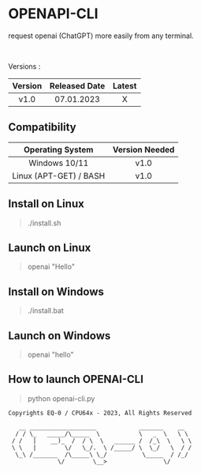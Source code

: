 # OPENAPI-CLI

request openai (ChatGPT) more easily from any terminal.  

<br>

Versions : 

| Version | Released Date | Latest |
| :---:   | :---:         | :----: |
| v1.0    | 07.01.2023    |  X     |

## Compatibility

| Operating System | Version Needed |
| :---:            | :---:          |
| Windows 10/11    | v1.0           |
| Linux (APT-GET) / BASH  | v1.0    |

## Install on Linux
> ./install.sh

## Launch on Linux
> openai "Hello"

## Install on Windows
> ./install.bat

## Launch on Windows
> openai "hello"

## How to launch OPENAI-CLI
> python openai-cli.py


```text
Copyrights EQ-0 / CPU64x - 2023, All Rights Reserved

   __ ___________________            _______    __   
  / / \_   _____/\_____  \           \   _  \   \ \  
 / /   |    __)_  /  / \  \   ______ /  /_\  \   \ \ 
 \ \   |        \/   \_/.  \ /_____/ \  \_/   \  / / 
  \_\ /_______  /\_____\ \_/          \_____  / /_/  
              \/        \__>                \/       
```
